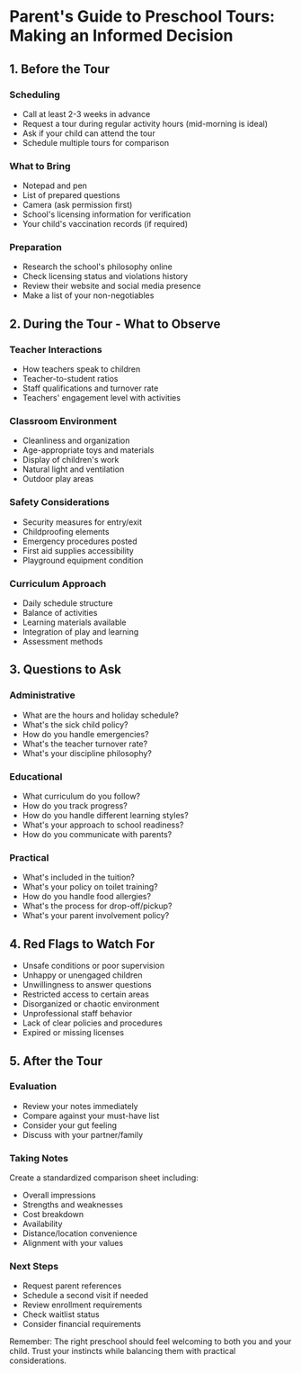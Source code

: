 # Parent's Guide to Preschool Tours: Making an Informed Decision

## 1. Before the Tour

### Scheduling
- Call at least 2-3 weeks in advance
- Request a tour during regular activity hours (mid-morning is ideal)
- Ask if your child can attend the tour
- Schedule multiple tours for comparison

### What to Bring
- Notepad and pen
- List of prepared questions
- Camera (ask permission first)
- School's licensing information for verification
- Your child's vaccination records (if required)

### Preparation
- Research the school's philosophy online
- Check licensing status and violations history
- Review their website and social media presence
- Make a list of your non-negotiables

## 2. During the Tour - What to Observe

### Teacher Interactions
- How teachers speak to children
- Teacher-to-student ratios
- Staff qualifications and turnover rate
- Teachers' engagement level with activities

### Classroom Environment
- Cleanliness and organization
- Age-appropriate toys and materials
- Display of children's work
- Natural light and ventilation
- Outdoor play areas

### Safety Considerations
- Security measures for entry/exit
- Childproofing elements
- Emergency procedures posted
- First aid supplies accessibility
- Playground equipment condition

### Curriculum Approach
- Daily schedule structure
- Balance of activities
- Learning materials available
- Integration of play and learning
- Assessment methods

## 3. Questions to Ask

### Administrative
- What are the hours and holiday schedule?
- What's the sick child policy?
- How do you handle emergencies?
- What's the teacher turnover rate?
- What's your discipline philosophy?

### Educational
- What curriculum do you follow?
- How do you track progress?
- How do you handle different learning styles?
- What's your approach to school readiness?
- How do you communicate with parents?

### Practical
- What's included in the tuition?
- What's your policy on toilet training?
- How do you handle food allergies?
- What's the process for drop-off/pickup?
- What's your parent involvement policy?

## 4. Red Flags to Watch For

- Unsafe conditions or poor supervision
- Unhappy or unengaged children
- Unwillingness to answer questions
- Restricted access to certain areas
- Disorganized or chaotic environment
- Unprofessional staff behavior
- Lack of clear policies and procedures
- Expired or missing licenses

## 5. After the Tour

### Evaluation
- Review your notes immediately
- Compare against your must-have list
- Consider your gut feeling
- Discuss with your partner/family

### Taking Notes
Create a standardized comparison sheet including:
- Overall impressions
- Strengths and weaknesses
- Cost breakdown
- Availability
- Distance/location convenience
- Alignment with your values

### Next Steps
- Request parent references
- Schedule a second visit if needed
- Review enrollment requirements
- Check waitlist status
- Consider financial requirements

Remember: The right preschool should feel welcoming to both you and your child. Trust your instincts while balancing them with practical considerations.